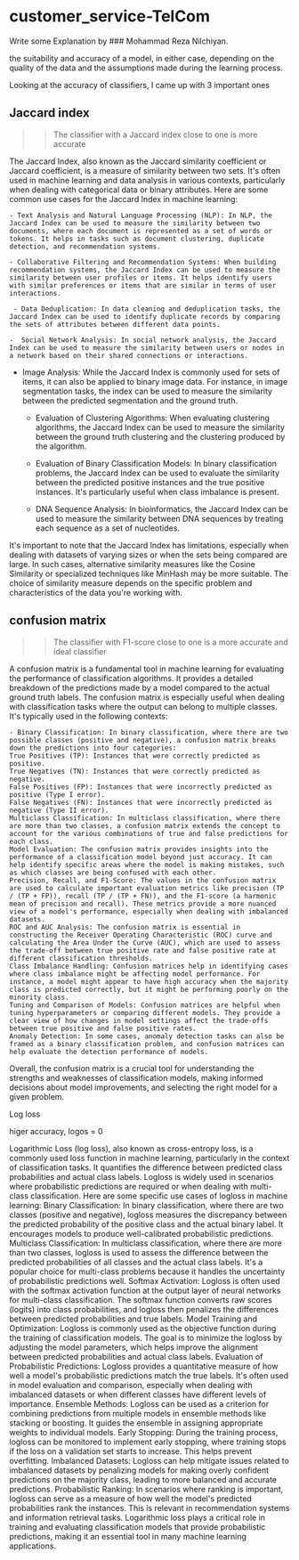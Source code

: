 # customer_service-TelCom

Write some Explanation by ### Mohammad Reza Nilchiyan.

the suitability and accuracy of a model, in either case, depending on the quality of the data and the assumptions made during the learning process.


Looking at the accuracy of classifiers, I came up with 3 important ones

## Jaccard index
>> The classifier with a Jaccard index close to one is more accurate

The Jaccard Index, also known as the Jaccard similarity coefficient or Jaccard coefficient, is a measure of similarity between two sets. It's often used in machine learning and data analysis in various contexts, particularly when dealing with categorical data or binary attributes. Here are some common use cases for the Jaccard Index in machine learning:

   	- Text Analysis and Natural Language Processing (NLP): In NLP, the Jaccard Index can be used to measure the similarity between two documents, where each document is represented as a set of words or tokens. It helps in tasks such as document clustering, duplicate detection, and recommendation systems.
 
  	- Collaborative Filtering and Recommendation Systems: When building recommendation systems, the Jaccard Index can be used to measure the similarity between user profiles or items. It helps identify users with similar preferences or items that are similar in terms of user interactions.
 
	 - Data Deduplication: In data cleaning and deduplication tasks, the Jaccard Index can be used to identify duplicate records by comparing the sets of attributes between different data points.
 
	-  Social Network Analysis: In social network analysis, the Jaccard Index can be used to measure the similarity between users or nodes in a network based on their shared connections or interactions.
 
  -	Image Analysis: While the Jaccard Index is commonly used for sets of items, it can also be applied to binary image data. For instance, in image segmentation tasks, the index can be used to measure the similarity between the predicted segmentation and the ground truth.
    
	- Evaluation of Clustering Algorithms: When evaluating clustering algorithms, the Jaccard Index can be used to measure the similarity between the ground truth clustering and the clustering produced by the algorithm.
    
	- Evaluation of Binary Classification Models: In binary classification problems, the Jaccard Index can be used to evaluate the similarity between the predicted positive instances and the true positive instances. It's particularly useful when class imbalance is present.
    
	- DNA Sequence Analysis: In bioinformatics, the Jaccard Index can be used to measure the similarity between DNA sequences by treating each sequence as a set of nucleotides.
    
It's important to note that the Jaccard Index has limitations, especially when dealing with datasets of varying sizes or when the sets being compared are large. In such cases, alternative similarity measures like the Cosine Similarity or specialized techniques like MinHash may be more suitable. The choice of similarity measure depends on the specific problem and characteristics of the data you're working with.




## confusion matrix
 >> The classifier with F1-score close to one is a more accurate and ideal classifier

A confusion matrix is a fundamental tool in machine learning for evaluating the performance of classification algorithms. It provides a detailed breakdown of the predictions made by a model compared to the actual ground truth labels. The confusion matrix is especially useful when dealing with classification tasks where the output can belong to multiple classes. It's typically used in the following contexts:

	- Binary Classification: In binary classification, where there are two possible classes (positive and negative), a confusion matrix breaks down the predictions into four categories:
	True Positives (TP): Instances that were correctly predicted as positive.
	True Negatives (TN): Instances that were correctly predicted as negative.
	False Positives (FP): Instances that were incorrectly predicted as positive (Type I error).
	False Negatives (FN): Instances that were incorrectly predicted as negative (Type II error).
	Multiclass Classification: In multiclass classification, where there are more than two classes, a confusion matrix extends the concept to account for the various combinations of true and false predictions for each class.
	Model Evaluation: The confusion matrix provides insights into the performance of a classification model beyond just accuracy. It can help identify specific areas where the model is making mistakes, such as which classes are being confused with each other.
	Precision, Recall, and F1-Score: The values in the confusion matrix are used to calculate important evaluation metrics like precision (TP / (TP + FP)), recall (TP / (TP + FN)), and the F1-score (a harmonic mean of precision and recall). These metrics provide a more nuanced view of a model's performance, especially when dealing with imbalanced datasets.
	ROC and AUC Analysis: The confusion matrix is essential in constructing the Receiver Operating Characteristic (ROC) curve and calculating the Area Under the Curve (AUC), which are used to assess the trade-off between true positive rate and false positive rate at different classification thresholds.
	Class Imbalance Handling: Confusion matrices help in identifying cases where class imbalance might be affecting model performance. For instance, a model might appear to have high accuracy when the majority class is predicted correctly, but it might be performing poorly on the minority class.
	Tuning and Comparison of Models: Confusion matrices are helpful when tuning hyperparameters or comparing different models. They provide a clear view of how changes in model settings affect the trade-offs between true positive and false positive rates.
	Anomaly Detection: In some cases, anomaly detection tasks can also be framed as a binary classification problem, and confusion matrices can help evaluate the detection performance of models.
Overall, the confusion matrix is a crucial tool for understanding the strengths and weaknesses of classification models, making informed decisions about model improvements, and selecting the right model for a given problem.






Log loss

higer accuracy, logos = 0


Logarithmic Loss (log loss), also known as cross-entropy loss, is a commonly used loss function in machine learning, particularly in the context of classification tasks. It quantifies the difference between predicted class probabilities and actual class labels. Logloss is widely used in scenarios where probabilistic predictions are required or when dealing with multi-class classification. Here are some specific use cases of logloss in machine learning:
	Binary Classification: In binary classification, where there are two classes (positive and negative), logloss measures the discrepancy between the predicted probability of the positive class and the actual binary label. It encourages models to produce well-calibrated probabilistic predictions.
	Multiclass Classification: In multiclass classification, where there are more than two classes, logloss is used to assess the difference between the predicted probabilities of all classes and the actual class labels. It's a popular choice for multi-class problems because it handles the uncertainty of probabilistic predictions well.
	Softmax Activation: Logloss is often used with the softmax activation function at the output layer of neural networks for multi-class classification. The softmax function converts raw scores (logits) into class probabilities, and logloss then penalizes the differences between predicted probabilities and true labels.
	Model Training and Optimization: Logloss is commonly used as the objective function during the training of classification models. The goal is to minimize the logloss by adjusting the model parameters, which helps improve the alignment between predicted probabilities and actual class labels.
	Evaluation of Probabilistic Predictions: Logloss provides a quantitative measure of how well a model's probabilistic predictions match the true labels. It's often used in model evaluation and comparison, especially when dealing with imbalanced datasets or when different classes have different levels of importance.
	Ensemble Methods: Logloss can be used as a criterion for combining predictions from multiple models in ensemble methods like stacking or boosting. It guides the ensemble in assigning appropriate weights to individual models.
	Early Stopping: During the training process, logloss can be monitored to implement early stopping, where training stops if the loss on a validation set starts to increase. This helps prevent overfitting.
	Imbalanced Datasets: Logloss can help mitigate issues related to imbalanced datasets by penalizing models for making overly confident predictions on the majority class, leading to more balanced and accurate predictions.
	Probabilistic Ranking: In scenarios where ranking is important, logloss can serve as a measure of how well the model's predicted probabilities rank the instances. This is relevant in recommendation systems and information retrieval tasks.
Logarithmic loss plays a critical role in training and evaluating classification models that provide probabilistic predictions, making it an essential tool in many machine learning applications.
